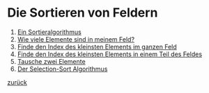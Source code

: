   <meta charset="utf-8" />
  <title>Informatik</title>
  <link rel="stylesheet" href="https://Hi2272.github.io/StyleMD.css">
 
 # Die Sortieren von Feldern

1. [Ein Sortieralgorithmus](../00Informatik10/Sortieren/Sortieren.html)
2. [Wie viele Elemente sind in meinem Feld?](../OIDE_WS_1_LaengeVonFeldern/index.html)
3. [Finde den Index des kleinsten Elements im ganzen Feld](../OIDE_WS_2_MinIndex/index.html)
4. [Finde den Index des kleinsten Elements in einem Teil des Feldes](../OIDE_WS_3_MinIndex2/index.html)
5. [Tausche zwei Elemente](../OIDE_WS_4_Swap/index.md)
6. [Der Selection-Sort Algorithmus](../OIDE_WS_5_Sort/index.html)


[zurück](../index.html)
